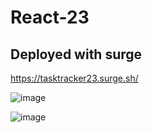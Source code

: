 # React-23

## Deployed with surge
https://tasktracker23.surge.sh/

![image](https://user-images.githubusercontent.com/60667917/112688861-7cd1ca80-8e9f-11eb-8736-acea252fd29d.png)

![image](https://user-images.githubusercontent.com/60667917/112688945-983cd580-8e9f-11eb-9126-559a65969bab.png)
